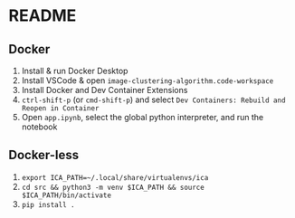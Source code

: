 # README

## Docker
1. Install & run Docker Desktop
2. Install VSCode & open `image-clustering-algorithm.code-workspace`
3. Install Docker and Dev Container Extensions
4. `ctrl-shift-p` (or `cmd-shift-p`) and select `Dev Containers: Rebuild and Reopen in Container` 
5. Open `app.ipynb`, select the global python interpreter, and run the notebook

## Docker-less
1. `export ICA_PATH=~/.local/share/virtualenvs/ica`
2. `cd src && python3 -m venv $ICA_PATH && source $ICA_PATH/bin/activate`
3. `pip install .`